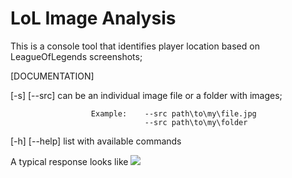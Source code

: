 # LoL Image Analysis

This is a console tool that identifies player location based on LeagueOfLegends screenshots;

[DOCUMENTATION]

[-s] [--src]   can be an individual image file or a folder with images;

                      Example:    --src path\to\my\file.jpg
                                  --src path\to\my\folder
                                  
[-h] [--help]  list with available commands




A typical response looks like
<img src = 'https://lh5.googleusercontent.com/qg-ucQJzNjSVxPXH4hh6LOaO1JByJ6wSovFP0O8cqGA4B5vWFV_JjaZZ-bQUA-x-N2zflyMDwWETdIR6AOH-=w1600-h794'>
